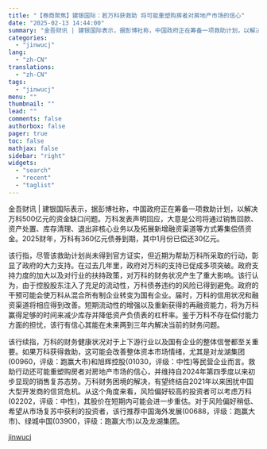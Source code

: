 ```yaml
---
title: "【券商聚焦】建银国际：若万科获救助 将可能重塑购房者对房地产市场的信心"
date: "2025-02-13 14:44:00"
summary: "金吾财讯 | 建银国际表示，据彭博社称，中国政府正在筹备一项救助计划，以解决万科500亿元的资金缺口..."
categories:
  - "jinwucj"
lang:
  - "zh-CN"
translations:
  - "zh-CN"
tags:
  - "jinwucj"
menu: ""
thumbnail: ""
lead: ""
comments: false
authorbox: false
pager: true
toc: false
mathjax: false
sidebar: "right"
widgets:
  - "search"
  - "recent"
  - "taglist"
---
```


金吾财讯 | 建银国际表示，据彭博社称，中国政府正在筹备一项救助计划，以解决万科500亿元的资金缺口问题。万科发表声明回应，大意是公司将通过销售回款、资产处置、库存清理、退出非核心业务以及拓展新增融资渠道等方式筹集偿债资金。2025财年，万科有360亿元债券到期，其中1月份已偿还30亿元。  
  
该行指，尽管该救助计划尚未得到官方证实，但近期为帮助万科所采取的行动，彰显了政府的大力支持。在过去几年里，政府对万科的支持已促成多项突破。政府支持力度的加大以及对行业的扶持政策，对万科的财务状况产生了重大影响。该行认为，由于控股股东注入了充足的流动性，万科债券违约的风险已得到避免。政府的干预可能会使万科从混合所有制企业转变为国有企业。届时，万科的信用状况和融资渠道将相应得到改善。短期流动性的增强以及重新获得的再融资能力，将为万科赢得足够的时间来减少库存并降低资产负债表的杠杆率。鉴于万科不存在偿付能力方面的担忧，该行有信心其能在未来两到三年内解决当前的财务问题。  
  
该行续指，万科的财务健康状况对于上下游行业以及国有企业的整体信誉都至关重要。如果万科获得救助，这可能会改善整体资本市场情绪，尤其是对龙湖集团(00960，评级：跑赢大市)和旭辉控股(01030，评级：中性)等民营企业而言。救助行动还可能重塑购房者对房地产市场的信心，并维持自2024年第四季度以来初步显现的销售复苏态势。万科财务困境的解决，有望终结自2021年以来困扰中国大型开发商的信贷危机。从这个角度来看，风险偏好较高的投资者可以考虑万科(02202，评级：中性)，其股价在短期内可能会进一步重估。对于风险偏好稍低、希望从市场复苏中获利的投资者，该行推荐中国海外发展(00688，评级：跑赢大市)、绿城中国(03900，评级：跑赢大市)以及龙湖集团。

[jinwucj](https://sky.szfiu.com/info/hk/details/266140426)
